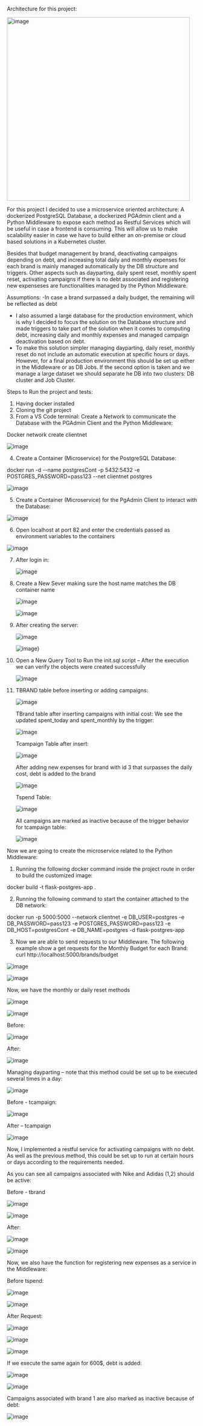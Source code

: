 Architecture for this project:


<img width="484" alt="image" src="https://github.com/user-attachments/assets/b7dfc830-f226-4cc6-913c-d4ea28f797b8" />

For this project I decided to use a microservice oriented architecture: A dockerized PostgreSQL Database, a dockerized PGAdmin client and a Python Middleware to expose each method as Restful Services which will be useful in case a frontend is consuming. This will allow us to make scalability easier in case we have to build either an on-premise or cloud based solutions in a Kubernetes cluster. 

Besides that budget management by brand, deactivating campaigns depending on debt, and increasing total daily and monthly expenses for each brand is mainly managed automatically by the DB structure and triggers. Other aspects such as dayparting, daily spent reset, monthly spent reset, activating campaigns if there is no debt associated and registering new expenseses are functionalities managed by the Python Middleware.

Assumptions:
-In case a brand surpassed a daily budget, the remaining will be reflected as debt
- I also assumed a large database for the production environment, which is why I decided to focus the solution on the Database structure and made triggers to take part of the solution when it comes to computing debt, increasing daily and monthly expenses and managed campaign deactivation based on debt.
- To make this solution simpler managing dayparting, daily reset, monthly reset do not include an automatic execution at specific hours or days. However, for a final production environment this should be set up either in the Middleware or as DB Jobs. If the second option is taken and we manage a large dataset we should separate he DB into two clusters: DB cluster and Job Cluster.

Steps to Run the project and tests:

1.	Having docker installed
2.	Cloning the git project
3.	From a VS Code terminal: 
Create a Network to communicate the Database with the PGAdmin Client and the Python Middleware:

Docker network create clientnet

![image](https://github.com/user-attachments/assets/b7b020ae-8843-410b-bf2d-e5662a698ddf)

4.	Create a Container (Microservice) for the PostgreSQL Database:

docker run -d --name postgresCont -p 5432:5432 -e POSTGRES_PASSWORD=pass123 --net clientnet postgres

![image](https://github.com/user-attachments/assets/5b90572e-1844-4817-998a-907b0cc48174)


5.	Create a Container (Microservice) for the PgAdmin Client to interact with the Database:

![image](https://github.com/user-attachments/assets/edeec90f-ad73-4566-9b41-62f410fe4deb)

6.	Open localhost at port 82 and enter the credentials passed as environment variables to the containers

   ![image](https://github.com/user-attachments/assets/0b51b811-8d78-498c-9536-a37f534015ee)

 7.	After login in:

   	![image](https://github.com/user-attachments/assets/209bdfe5-b090-4184-82ac-ed11c11e2ab5)

 8.	Create a New Sever making sure the host name matches the DB container name


    ![image](https://github.com/user-attachments/assets/cf99c1b8-ff8f-431e-bf68-8c1f096942a9)
   	
   	![image](https://github.com/user-attachments/assets/3f0476c8-33a0-4369-9d25-31c0eb943b64)

  9. After creating the server:


      ![image](https://github.com/user-attachments/assets/6975675f-6419-488d-a721-05a4f0ba955e)

     ![image](https://github.com/user-attachments/assets/99987545-eac5-47d4-9d16-69fdda2db0c2)}

10.	Open a New Query Tool to Run the init.sql script – After the execution we can verify the objects were created successfully


    ![image](https://github.com/user-attachments/assets/a72c605b-8e2f-47d0-96c7-90059bb09ab9)

11. TBRAND table before inserting or adding campaigns:

    ![image](https://github.com/user-attachments/assets/90012ee9-5bbc-4e17-af08-9b3ec892a7cd)

    TBrand table after inserting campaigns with initial cost: We see the updated spent_today and spent_monthly by the trigger:


    ![image](https://github.com/user-attachments/assets/8cd7e12e-24fa-4868-bbe3-ef6d35812537)

    Tcampaign Table after insert:

    ![image](https://github.com/user-attachments/assets/aea5307b-1e29-4f17-8808-9b11d2600f1d)

    After adding new expenses for brand with id 3 that surpasses the daily cost, debt is added to the brand

    ![image](https://github.com/user-attachments/assets/051b2739-f3c8-4b87-bd97-223773ef368e)

    Tspend Table:


    ![image](https://github.com/user-attachments/assets/6ec9945a-13d2-4ca1-9b22-c3b220368d86)

    All campaigns are marked as inactive because of the trigger behavior for tcampaign table:


    ![image](https://github.com/user-attachments/assets/546722a4-f033-45ad-b43c-d91aacabcb39)



Now we are going to create the microservice related to the Python Middleware:

1.	Running the following docker command  inside the project route in order to build the customized image:

docker build -t flask-postgres-app .

2.	Running the following command to start the container attached to the DB network:

docker run -p 5000:5000 --network clientnet -e DB_USER=postgres -e DB_PASSWORD=pass123 -e POSTGRES_PASSWORD=pass123 -e DB_HOST=postgresCont -e DB_NAME=postgres -d flask-postgres-app

3.	Now we are able to send requests to our Middleware. The following example show a get requests for the Monthly Budget for each Brand: curl http://localhost:5000/brands/budget


![image](https://github.com/user-attachments/assets/34080504-3bb4-4e06-9425-30b28a112df6)

![image](https://github.com/user-attachments/assets/a28b5848-407f-4504-b059-de90ae702a28)

Now, we have the monthly or daily reset methods


![image](https://github.com/user-attachments/assets/61bb7709-24b2-4c84-afc4-052ddc5d3cba)


![image](https://github.com/user-attachments/assets/dafb4c7c-532a-4a99-afde-0695d2786334)

Before: 

![image](https://github.com/user-attachments/assets/ae9ba0a4-ab9c-40bd-861f-fdf1cec84446)

After:


![image](https://github.com/user-attachments/assets/eb8ddcd8-f03d-4f55-ab96-71fc961067f2)


Managing dayparting – note that this method could be set up to be executed several times in a day:


![image](https://github.com/user-attachments/assets/3ac11868-c178-40b1-a283-4a26364da18e)


Before - tcampaign:

![image](https://github.com/user-attachments/assets/615d6317-5f4a-4f80-a78b-10888224b9a5)

After – tcampaign


![image](https://github.com/user-attachments/assets/95241705-9f45-4f95-b40a-828ea8737fb9)

Now, I implemented a restful service for activating campaigns with no debt. As well as the previous method, this could be set up to run at certain hours or days according to the requirements needed.

As you can see all campaigns associated with Nike and Adidas (1,2) should be active: 

Before - tbrand


![image](https://github.com/user-attachments/assets/5ede0e5f-45bc-49a6-8ffd-b07ee58eb265)

![image](https://github.com/user-attachments/assets/927549aa-d54c-4b68-98e3-0c619fee6c20)

After:


![image](https://github.com/user-attachments/assets/d2b95e4b-228a-4c81-a5c3-f77c103c05f2)

![image](https://github.com/user-attachments/assets/0ef78bd3-ffcf-4ad6-9b07-01fd87334a80)

Now, we also have the function for registering new expenses as a service in the Middleware:

Before tspend:


![image](https://github.com/user-attachments/assets/ccc112d2-41f2-4968-847b-1b2f12d04826)


![image](https://github.com/user-attachments/assets/697dba97-97ef-4a0e-85fe-4788c6f4eb23)

After Request:


![image](https://github.com/user-attachments/assets/cda21438-680c-4439-9460-117e3e50bea6)

![image](https://github.com/user-attachments/assets/4597a1e3-306e-4ba5-a093-f8f007417408)


![image](https://github.com/user-attachments/assets/4ed5affe-1014-451e-9bf3-fb7a219109e4)

If we execute the same again for 600$, debt is added:


![image](https://github.com/user-attachments/assets/07bd18cb-79e8-4efe-b845-24652ad71f8d)


![image](https://github.com/user-attachments/assets/8b9aeb9b-3a61-4759-b4d3-e926c118b1ad)

Campaigns associated with brand 1 are also marked as inactive because of debt:


![image](https://github.com/user-attachments/assets/8dc8068f-fdf7-43a0-bfa2-ac281ec05e4c)

























 


